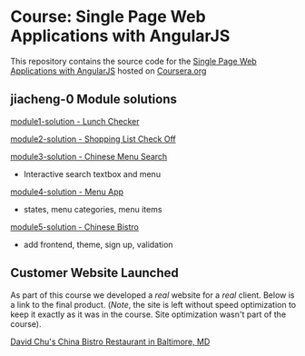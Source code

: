 # Course: Single Page Web Applications with AngularJS

This repository contains the source code for the [Single Page Web Applications with AngularJS](https://www.coursera.org/learn/single-page-web-apps-with-angularjs) hosted on [Coursera.org](https://www.coursera.org)

## jiacheng-0 Module solutions

[module1-solution - Lunch Checker](https://jiacheng-0.github.io/fullstack-course5/module1-solution/index.html)

[module2-solution - Shopping List Check Off](https://jiacheng-0.github.io/fullstack-course5/module2-solution/index.html)

[module3-solution - Chinese Menu Search](https://jiacheng-0.github.io/fullstack-course5/module3-solution/index.html)

- Interactive search textbox and menu

[module4-solution - Menu App](https://jiacheng-0.github.io/fullstack-course5/module4-solution/index.html)

- states, menu categories, menu items

[module5-solution - Chinese Bistro](https://jiacheng-0.github.io/fullstack-course5/module5-solution/index.html#/)

- add frontend, theme, sign up, validation


## Customer Website Launched
As part of this course we developed a *real* website for a *real* client. Below is a link to the final product. (*Note*, the site is left without speed optimization to keep it exactly as it was in the course. Site optimization wasn't part of the course).

[David Chu's China Bistro Restaurant in Baltimore, MD](http://www.davidchuschinabistro.com/)
